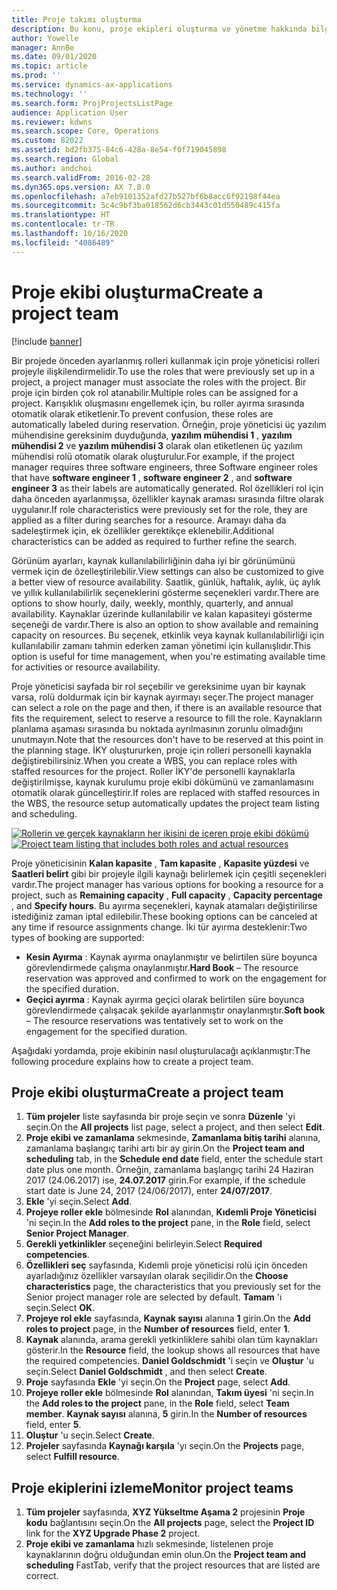 ```yaml
---
title: Proje takımı oluşturma
description: Bu konu, proje ekipleri oluşturma ve yönetme hakkında bilgi sağlar.
author: Yowelle
manager: AnnBe
ms.date: 09/01/2020
ms.topic: article
ms.prod: ''
ms.service: dynamics-ax-applications
ms.technology: ''
ms.search.form: ProjProjectsListPage
audience: Application User
ms.reviewer: kdwns
ms.search.scope: Core, Operations
ms.custom: 82022
ms.assetid: bd2fb375-84c6-428a-8e54-f0f719045898
ms.search.region: Global
ms.author: andchoi
ms.search.validFrom: 2016-02-28
ms.dyn365.ops.version: AX 7.0.0
ms.openlocfilehash: a7eb9101352afd27b527bf6b8acc6f92198f44ea
ms.sourcegitcommit: 5c4c9bf3ba018562d6cb3443c01d550489c415fa
ms.translationtype: HT
ms.contentlocale: tr-TR
ms.lasthandoff: 10/16/2020
ms.locfileid: "4086489"
---
```

# <a name="create-a-project-team"></a><span data-ttu-id="66dbb-103">Proje ekibi oluşturma</span><span class="sxs-lookup"><span data-stu-id="66dbb-103">Create a project team</span></span>

[!include [banner](../includes/banner.md)]

<span data-ttu-id="66dbb-104">Bir projede önceden ayarlanmış rolleri kullanmak için proje yöneticisi rolleri projeyle ilişkilendirmelidir.</span><span class="sxs-lookup"><span data-stu-id="66dbb-104">To use the roles that were previously set up in a project, a project manager must associate the roles with the project.</span></span> <span data-ttu-id="66dbb-105">Bir proje için birden çok rol atanabilir.</span><span class="sxs-lookup"><span data-stu-id="66dbb-105">Multiple roles can be assigned for a project.</span></span> <span data-ttu-id="66dbb-106">Karışıklık oluşmasını engellemek için, bu roller ayırma sırasında otomatik olarak etiketlenir.</span><span class="sxs-lookup"><span data-stu-id="66dbb-106">To prevent confusion, these roles are automatically labeled during reservation.</span></span> <span data-ttu-id="66dbb-107">Örneğin, proje yöneticisi üç yazılım mühendisine gereksinim duyduğunda, **yazılım mühendisi 1** , **yazılım mühendisi 2** ve **yazılım mühendisi 3** olarak olan etiketlenen üç yazılım mühendisi rolü otomatik olarak oluşturulur.</span><span class="sxs-lookup"><span data-stu-id="66dbb-107">For example, if the project manager requires three software engineers, three Software engineer roles that have **software engineer 1** , **software engineer 2** , and **software engineer 3** as their labels are automatically generated.</span></span> <span data-ttu-id="66dbb-108">Rol özellikleri rol için daha önceden ayarlanmışsa, özellikler kaynak araması sırasında filtre olarak uygulanır.</span><span class="sxs-lookup"><span data-stu-id="66dbb-108">If role characteristics were previously set for the role, they are applied as a filter during searches for a resource.</span></span> <span data-ttu-id="66dbb-109">Aramayı daha da sadeleştirmek için, ek özellikler gerektikçe eklenebilir.</span><span class="sxs-lookup"><span data-stu-id="66dbb-109">Additional characteristics can be added as required to further refine the search.</span></span>

<span data-ttu-id="66dbb-110">Görünüm ayarları, kaynak kullanılabilirliğinin daha iyi bir görünümünü vermek için de özelleştirilebilir.</span><span class="sxs-lookup"><span data-stu-id="66dbb-110">View settings can also be customized to give a better view of resource availability.</span></span> <span data-ttu-id="66dbb-111">Saatlik, günlük, haftalık, aylık, üç aylık ve yıllık kullanılabilirlik seçeneklerini gösterme seçenekleri vardır.</span><span class="sxs-lookup"><span data-stu-id="66dbb-111">There are options to show hourly, daily, weekly, monthly, quarterly, and annual availability.</span></span> <span data-ttu-id="66dbb-112">Kaynaklar üzerinde kullanılabilir ve kalan kapasiteyi gösterme seçeneği de vardır.</span><span class="sxs-lookup"><span data-stu-id="66dbb-112">There is also an option to show available and remaining capacity on resources.</span></span> <span data-ttu-id="66dbb-113">Bu seçenek, etkinlik veya kaynak kullanılabilirliği için kullanılabilir zamanı tahmin ederken zaman yönetimi için kullanışlıdır.</span><span class="sxs-lookup"><span data-stu-id="66dbb-113">This option is useful for time management, when you're estimating available time for activities or resource availability.</span></span>

<span data-ttu-id="66dbb-114">Proje yöneticisi sayfada bir rol seçebilir ve gereksinime uyan bir kaynak varsa, rolü doldurmak için bir kaynak ayırmayı seçer.</span><span class="sxs-lookup"><span data-stu-id="66dbb-114">The project manager can select a role on the page and then, if there is an available resource that fits the requirement, select to reserve a resource to fill the role.</span></span> <span data-ttu-id="66dbb-115">Kaynakların planlama aşaması sırasında bu noktada ayrılmasının zorunlu olmadığını unutmayın.</span><span class="sxs-lookup"><span data-stu-id="66dbb-115">Note that the resources don't have to be reserved at this point in the planning stage.</span></span> <span data-ttu-id="66dbb-116">İKY oluştururken, proje için rolleri personelli kaynakla değiştirebilirsiniz.</span><span class="sxs-lookup"><span data-stu-id="66dbb-116">When you create a WBS, you can replace roles with staffed resources for the project.</span></span> <span data-ttu-id="66dbb-117">Roller İKY'de personelli kaynaklarla değiştirilmişse, kaynak kurulumu proje ekibi dökümünü ve zamanlamasını otomatik olarak güncelleştirir.</span><span class="sxs-lookup"><span data-stu-id="66dbb-117">If roles are replaced with staffed resources in the WBS, the resource setup automatically updates the project team listing and scheduling.</span></span>

<span data-ttu-id="66dbb-118">[![Rollerin ve gerçek kaynakların her ikisini de içeren proje ekibi dökümü](./media/projectresourcing03-1024x368.jpg)](./media/projectresourcing03.jpg)</span><span class="sxs-lookup"><span data-stu-id="66dbb-118">[![Project team listing that includes both roles and actual resources](./media/projectresourcing03-1024x368.jpg)](./media/projectresourcing03.jpg)</span></span> 

<span data-ttu-id="66dbb-119">Proje yöneticisinin **Kalan kapasite** , **Tam kapasite** , **Kapasite yüzdesi** ve **Saatleri belirt** gibi bir projeyle ilgili kaynağı belirlemek için çeşitli seçenekleri vardır.</span><span class="sxs-lookup"><span data-stu-id="66dbb-119">The project manager has various options for booking a resource for a project, such as **Remaining capacity** , **Full capacity** , **Capacity percentage** , and **Specify hours**.</span></span> <span data-ttu-id="66dbb-120">Bu ayırma seçenekleri, kaynak atamaları değiştirilirse istediğiniz zaman iptal edilebilir.</span><span class="sxs-lookup"><span data-stu-id="66dbb-120">These booking options can be canceled at any time if resource assignments change.</span></span> <span data-ttu-id="66dbb-121">İki tür ayırma desteklenir:</span><span class="sxs-lookup"><span data-stu-id="66dbb-121">Two types of booking are supported:</span></span>

- <span data-ttu-id="66dbb-122">**Kesin Ayırma** : Kaynak ayırma onaylanmıştır ve belirtilen süre boyunca görevlendirmede çalışma onaylanmıştır.</span><span class="sxs-lookup"><span data-stu-id="66dbb-122">**Hard Book** – The resource reservation was approved and confirmed to work on the engagement for the specified duration.</span></span>
- <span data-ttu-id="66dbb-123">**Geçici ayırma** : Kaynak ayırma geçici olarak belirtilen süre boyunca görevlendirmede çalışacak şekilde ayarlanmıştır onaylanmıştır.</span><span class="sxs-lookup"><span data-stu-id="66dbb-123">**Soft book** – The resource reservations was tentatively set to work on the engagement for the specified duration.</span></span>

<span data-ttu-id="66dbb-124">Aşağıdaki yordamda, proje ekibinin nasıl oluşturulacağı açıklanmıştır:</span><span class="sxs-lookup"><span data-stu-id="66dbb-124">The following procedure explains how to create a project team.</span></span>

## <a name="create-a-project-team"></a><span data-ttu-id="66dbb-125">Proje ekibi oluşturma</span><span class="sxs-lookup"><span data-stu-id="66dbb-125">Create a project team</span></span>

1. <span data-ttu-id="66dbb-126">**Tüm projeler** liste sayfasında bir proje seçin ve sonra **Düzenle** 'yi seçin.</span><span class="sxs-lookup"><span data-stu-id="66dbb-126">On the **All projects** list page, select a project, and then select **Edit**.</span></span>
2. <span data-ttu-id="66dbb-127">**Proje ekibi ve zamanlama** sekmesinde, **Zamanlama bitiş tarihi** alanına, zamanlama başlangıç tarihi artı bir ay girin.</span><span class="sxs-lookup"><span data-stu-id="66dbb-127">On the **Project team and scheduling** tab, in the **Schedule end date** field, enter the schedule start date plus one month.</span></span> <span data-ttu-id="66dbb-128">Örneğin, zamanlama başlangıç tarihi 24 Haziran 2017 (24.06.2017) ise, **24.07.2017** girin.</span><span class="sxs-lookup"><span data-stu-id="66dbb-128">For example, if the schedule start date is June 24, 2017 (24/06/2017), enter **24/07/2017**.</span></span>
3. <span data-ttu-id="66dbb-129">**Ekle** 'yi seçin.</span><span class="sxs-lookup"><span data-stu-id="66dbb-129">Select **Add**.</span></span>
4. <span data-ttu-id="66dbb-130">**Projeye roller ekle** bölmesinde **Rol** alanından, **Kıdemli Proje Yöneticisi** 'ni seçin.</span><span class="sxs-lookup"><span data-stu-id="66dbb-130">In the **Add roles to the project** pane, in the **Role** field, select **Senior Project Manager**.</span></span>
5. <span data-ttu-id="66dbb-131">**Gerekli yetkinlikler** seçeneğini belirleyin.</span><span class="sxs-lookup"><span data-stu-id="66dbb-131">Select **Required competencies**.</span></span>
6. <span data-ttu-id="66dbb-132">**Özellikleri seç** sayfasında, Kıdemli proje yöneticisi rolü için önceden ayarladığınız özellikler varsayılan olarak seçilidir.</span><span class="sxs-lookup"><span data-stu-id="66dbb-132">On the **Choose characteristics** page, the characteristics that you previously set for the Senior project manager role are selected by default.</span></span> <span data-ttu-id="66dbb-133">**Tamam** 'ı seçin.</span><span class="sxs-lookup"><span data-stu-id="66dbb-133">Select **OK**.</span></span>
7. <span data-ttu-id="66dbb-134">**Projeye rol ekle** sayfasında, **Kaynak sayısı** alanına **1** girin.</span><span class="sxs-lookup"><span data-stu-id="66dbb-134">On the **Add roles to project** page, in the **Number of resources** field, enter **1**.</span></span>
8. <span data-ttu-id="66dbb-135">**Kaynak** alanında, arama gerekli yetkinliklere sahibi olan tüm kaynakları gösterir.</span><span class="sxs-lookup"><span data-stu-id="66dbb-135">In the **Resource** field, the lookup shows all resources that have the required competencies.</span></span> <span data-ttu-id="66dbb-136">**Daniel Goldschmidt** 'i seçin ve **Oluştur** 'u seçin.</span><span class="sxs-lookup"><span data-stu-id="66dbb-136">Select **Daniel Goldschmidt** , and then select **Create**.</span></span>
9. <span data-ttu-id="66dbb-137">**Proje** sayfasında **Ekle** 'yi seçin.</span><span class="sxs-lookup"><span data-stu-id="66dbb-137">On the **Project** page, select **Add**.</span></span>
10. <span data-ttu-id="66dbb-138">**Projeye roller ekle** bölmesinde **Rol** alanından, **Takım üyesi** 'ni seçin.</span><span class="sxs-lookup"><span data-stu-id="66dbb-138">In the **Add roles to the project** pane, in the **Role** field, select **Team member**.</span></span> <span data-ttu-id="66dbb-139">**Kaynak sayısı** alanına, **5** girin.</span><span class="sxs-lookup"><span data-stu-id="66dbb-139">In the **Number of resources** field, enter **5**.</span></span>
11. <span data-ttu-id="66dbb-140">**Oluştur** 'u seçin.</span><span class="sxs-lookup"><span data-stu-id="66dbb-140">Select **Create**.</span></span>
12. <span data-ttu-id="66dbb-141">**Projeler** sayfasında **Kaynağı karşıla** 'yı seçin.</span><span class="sxs-lookup"><span data-stu-id="66dbb-141">On the **Projects** page, select **Fulfill resource**.</span></span>

## <a name="monitor-project-teams"></a><span data-ttu-id="66dbb-142">Proje ekiplerini izleme</span><span class="sxs-lookup"><span data-stu-id="66dbb-142">Monitor project teams</span></span>
1. <span data-ttu-id="66dbb-143">**Tüm projeler** sayfasında, **XYZ Yükseltme Aşama 2** projesinin **Proje kodu** bağlantısını seçin.</span><span class="sxs-lookup"><span data-stu-id="66dbb-143">On the **All projects** page, select the **Project ID** link for the **XYZ Upgrade Phase 2** project.</span></span>
2. <span data-ttu-id="66dbb-144">**Proje ekibi ve zamanlama** hızlı sekmesinde, listelenen proje kaynaklarının doğru olduğundan emin olun.</span><span class="sxs-lookup"><span data-stu-id="66dbb-144">On the **Project team and scheduling** FastTab, verify that the project resources that are listed are correct.</span></span>
